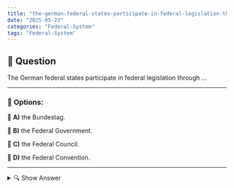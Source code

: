 ```yaml
---
title: "the-german-federal-states-participate-in-federal-legislation-through-"
date: "2025-05-23"
categories: "Federal-System"
tags: "Federal-System"
---
```


## 📌 **Question**

The German federal states participate in federal legislation through ...



---

### 📝 **Options:**

🔘 **A)** the Bundestag.

🔘 **B)** the Federal Government.

🔘 **C)** the Federal Council.

🔘 **D)** the Federal Convention.

---

<details>
  <summary>🔍 Show Answer</summary>

  <p>
💡  <b>Correct Answer:</b>  c
  </p>
  <p>
    📖<b>Explanation:</b>
    
  </p>
</details>
